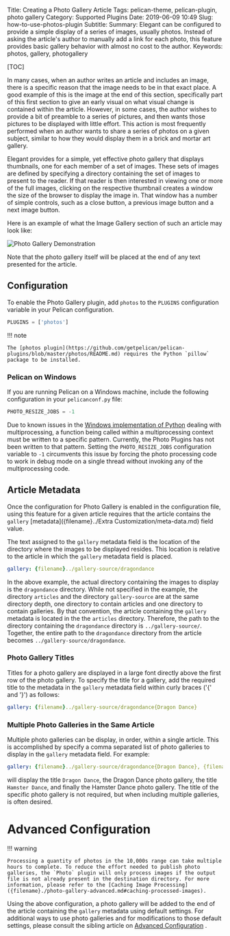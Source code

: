 Title: Creating a Photo Gallery Article
Tags: pelican-theme, pelican-plugin, photo gallery
Category: Supported Plugins
Date: 2019-06-09 10:49
Slug: how-to-use-photos-plugin
Subtitle:
Summary: Elegant can be configured to provide a simple display of a series of images, usually photos. Instead of asking the article's author to manually add a link for each photo, this feature provides basic gallery behavior with almost no cost to the author.
Keywords: photos, gallery, photogallery

[TOC]

In many cases, when an author writes an article and includes an image, there is a specific
reason that the image needs to be in that exact place. A good example of this is the image
at the end of this section, specifically part of this first section to give an early visual
on what visual change is contained within the article. However, in some cases, the author
wishes to provide a bit of preamble to a series of pictures, and then wants those pictures to
be displayed with little effort. This action is most frequently performed when an author
wants to share a series of photos on a given subject, similar to how they would display them
in a brick and mortar art gallery.

Elegant provides for a simple, yet effective photo gallery that displays thumbnails, one for
each member of a set of images. These sets of images are defined by specifying a directory
containing the set of images to present to the reader. If that reader is then interested in
viewing one or more of the full images, clicking on the respective thumbnail creates a window
the size of the browser to display the image in. That window has a number of simple controls,
such as a close button, a previous image button and a next image button.

Here is an example of what the Image Gallery section of such an article may look like:

![Photo Gallery Demonstration]({static}../images/elegant-theme_photo-gallery.png)

Note that the photo gallery itself will be placed at the end of any text presented for the
article.

## Configuration

To enable the Photo Gallery plugin, add `photos` to the `PLUGINS` configuration variable in
your Pelican configuration.

```python
PLUGINS = ['photos']
```

!!! note

    The [photos plugin](https://github.com/getpelican/pelican-plugins/blob/master/photos/README.md) requires the Python `pillow` package to be installed.

### Pelican on Windows

If you are running Pelican on a Windows machine, include the following configuration in your
`pelicanconf.py` file:

```Python
PHOTO_RESIZE_JOBS = -1
```

Due to known issues in the
[Windows implementation of Python](https://stackoverflow.com/questions/41385708/multiprocessing-example-giving-attributeerror)
dealing with multiprocessing, a function being called within a multiprocessing context must be
written to a specific pattern. Currently, the Photo Plugins has not been written to that
pattern. Setting the `PHOTO_RESIZE_JOBS` configuration variable to `-1`
circumvents this issue by forcing the photo processing code to work in debug mode on a single
thread without invoking any of the multiprocessing code.

## Article Metadata

Once the configuration for Photo Gallery is enabled in the configuration file, using this
feature for a given article requires that the article contains the `gallery`
[metadata]({filename}../Extra Customization/meta-data.md) field value.

The text assigned to the `gallery` metadata field is the location of the directory where the
images to be displayed resides. This location is relative to the article in which the
`gallery` metadata field is placed.

```yaml
gallery: {filename}../gallery-source/dragondance
```

In the above example, the actual directory containing the images to display is the
`dragondance` directory. While not specified in the example, the directory `articles` and the
directory `gallery-source` are at the same directory depth, one directory to contain articles
and one directory to contain galleries. By that convention, the article containing the
`gallery` metadata is located in the the `articles` directory. Therefore, the path to the
directory containing the `dragondance` directory is `../gallery-source/`. Together, the entire
path to the `dragondance` directory from the article becomes `../gallery-source/dragondance`.

### Photo Gallery Titles

Titles for a photo gallery are displayed in a large font directly above the first row of the
photo gallery. To specify the title for a gallery, add the required title to the metadata in
the `gallery` metadata field within curly braces ('{' and '}') as follows:

```yaml
gallery: {filename}../gallery-source/dragondance{Dragon Dance}
```

### Multiple Photo Galleries in the Same Article

Multiple photo galleries can be display, in order, within a single article. This is
accomplished by specify a comma separated list of photo galleries to display in the `gallery`
metadata field. For example:

```yaml
gallery: {filename}../gallery-source/dragondance{Dragon Dance}, {filename}../gallery-source/hamsterdance{Hamster Dance}
```

will display the title `Dragon Dance`, the Dragon Dance photo gallery, the title
`Hamster Dance`, and finally the Hamster Dance photo gallery. The title of the specific
photo gallery is not required, but when including multiple galleries, is often desired.

# Advanced Configuration

!!! warning

    Processing a quantity of photos in the 10,000s range can take multiple hours to complete. To reduce the effort needed to publish photo galleries, the `Photo` plugin will only process images if the output file is not already present in the destination directory. For more information, please refer to the [Caching Image Processing]({filename}./photo-gallery-advanced.md#caching-processed-images).

Using the above configuration, a photo gallery will be added to the end of the article
containing the `gallery` metadata using default settings. For additional ways to use photo
galleries and for modifications to those default settings, please consult the sibling article
on
[Advanced Configuration]({filename}./photo-gallery-advanced.md)
.
